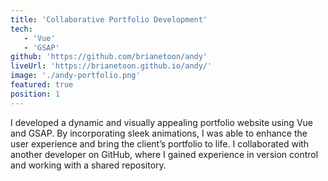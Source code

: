 ```yaml
---
title: 'Collaborative Portfolio Development'
tech:
   - 'Vue'
   - 'GSAP'
github: 'https://github.com/brianetoon/andy'
liveUrl: 'https://brianetoon.github.io/andy/'
image: './andy-portfolio.png'
featured: true
position: 1
---
```


I developed a dynamic and visually appealing portfolio website using Vue and GSAP. By incorporating sleek animations, I was able to enhance the user experience and bring the client’s portfolio to life. I collaborated with another developer on GitHub, where I gained experience in version control and working with a shared repository.
